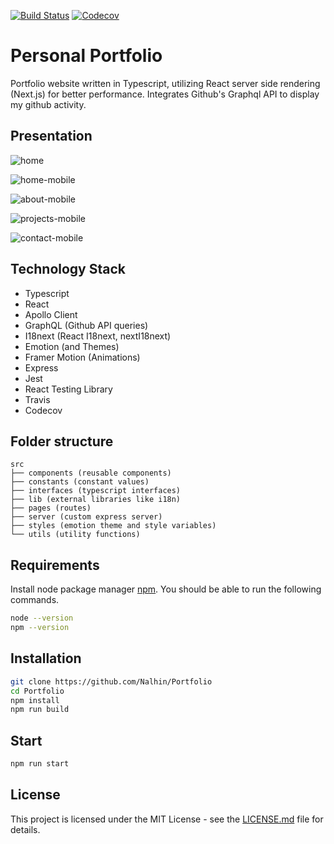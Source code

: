 [![Build Status](https://travis-ci.com/Nalhin/Portfolio.svg?branch=master)](https://travis-ci.com/Nalhin/Portfolio)
[![Codecov](https://codecov.io/gh/Nalhin/Portfolio/branch/master/graph/badge.svg)](https://codecov.io/gh/Nalhin/Portfolio)

# Personal Portfolio

Portfolio website written in Typescript, utilizing React server side rendering (Next.js) for better performance.
Integrates Github's Graphql API to display my github activity.

## Presentation

![home](screenshots/home.png)

![home-mobile](screenshots/home-mobile.png)

![about-mobile](screenshots/about-mobile.png)

![projects-mobile](screenshots/projects-mobile.png)

![contact-mobile](screenshots/contact-mobile.png)

## Technology Stack

* Typescript
* React
* Apollo Client
* GraphQL (Github API queries)
* I18next (React I18next, nextI18next)
* Emotion (and Themes)
* Framer Motion (Animations)
* Express
* Jest
* React Testing Library
* Travis
* Codecov

## Folder structure

```
src
├── components (reusable components)
├── constants (constant values)
├── interfaces (typescript interfaces)
├── lib (external libraries like i18n)
├── pages (routes)
├── server (custom express server)
├── styles (emotion theme and style variables)
└── utils (utility functions)
```

## Requirements

Install node package manager [npm](https://www.npmjs.com/).
You should be able to run the following commands.

```bash
node --version
npm --version
```

## Installation

```bash
git clone https://github.com/Nalhin/Portfolio
cd Portfolio
npm install
npm run build
```

##  Start

```bash
npm run start
```

## License

This project is licensed under the MIT License - see the [LICENSE.md](LICENSE.md) file for details.
